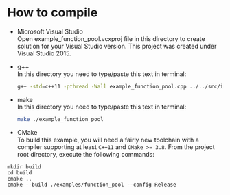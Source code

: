# How to compile    
- Microsoft Visual Studio    
Open example_function_pool.vcxproj file in this directory to create solution for your Visual Studio version. This project was created under Visual Studio 2015.

- g++    
In this directory you need to type/paste this text in terminal:
	```bash
	g++ -std=c++11 -pthread -Wall example_function_pool.cpp ../../src/image_function_helper.cpp ../../src/image_function.cpp ../../src/image_function_simd.cpp ../../src/thread_pool.cpp ../../src/function_pool_task.cpp ../../src/function_pool.cpp ../../src/penguinv/penguinv.cpp -o application
	```

- make    
In this directory you need to type/paste this text in terminal:    
	```bash
	make ./example_function_pool
	```

- CMake    
To build this example, you will need a fairly new toolchain with a compiler supporting at least
`C++11` and `CMake >= 3.8`.
From the project root directory, execute the following commands:
```
mkdir build
cd build
cmake ..
cmake --build ./examples/function_pool --config Release
```
